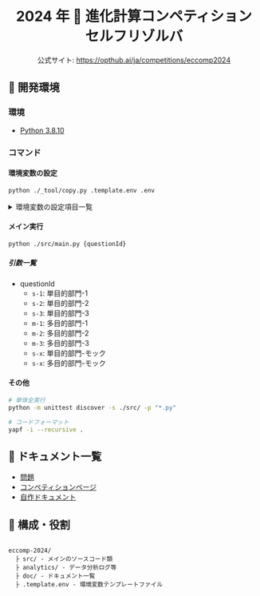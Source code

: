 <div align="center">

# 2024 年 🧭 進化計算コンペティション <br/> セルフリゾルバ

公式サイト: https://opthub.ai/ja/competitions/eccomp2024

</div>

## 🔧 開発環境

### 環境

- [Python 3.8.10](https://www.python.org/downloads/release/python-3810/)

### コマンド

#### 環境変数の設定

```bash
python ./_tool/copy.py .template.env .env
```

<details>

<summary>環境変数の設定項目一覧</summary>

|           変数名           |          概要           |                           関連リンク                            |
| :------------------------: | :---------------------: | :-------------------------------------------------------------: |
|       ECCOMP_API_KEY       |   OPTHUB の API キー    |                                                                 |
| SINGLE_OBJECTIVE_1_API_KEY | 単目的部門１の API キー | https://opthub.ai/ja/competitions/eccomp2024/single-objective-1 |
| SINGLE_OBJECTIVE_2_API_KEY | 単目的部門２の API キー | https://opthub.ai/ja/competitions/eccomp2024/single-objective-2 |
| SINGLE_OBJECTIVE_3_API_KEY | 単目的部門３の API キー | https://opthub.ai/ja/competitions/eccomp2024/single-objective-3 |
| MULTI_OBJECTIVE_1_API_KEY  | 多目的部門１の API キー | https://opthub.ai/ja/competitions/eccomp2024/multi-objective-1  |
| MULTI_OBJECTIVE_2_API_KEY  | 多目的部門２の API キー | https://opthub.ai/ja/competitions/eccomp2024/multi-objective-2  |
| MULTI_OBJECTIVE_3_API_KEY  | 多目的部門３の API キー | https://opthub.ai/ja/competitions/eccomp2024/multi-objective-3  |

</details>

#### メイン実行

```bash
python ./src/main.py {questionId}
```

##### 引数一覧

- questionId
  - `s-1`: 単目的部門-1
  - `s-2`: 単目的部門-2
  - `s-3`: 単目的部門-3
  - `m-1`: 多目的部門-1
  - `m-2`: 多目的部門-2
  - `m-3`: 多目的部門-3
  - `s-x`: 単目的部門-モック
  - `s-x`: 多目的部門-モック

#### その他

```bash
# 単体全実行
python -m unittest discover -s ./src/ -p "*.py"

# コードフォーマット
yapf -i --recursive .
```

## 📕 ドキュメント一覧

- [問題](https://opthub.ai/ja/problems/number-place)
- [コンペティションページ](https://opthub.ai/ja/competitions/eccomp2024)
- [自作ドキュメント](./doc)

## 🌲 構成・役割

```

eccomp-2024/
  ├ src/ - メインのソースコード類
  ├ analytics/ - データ分析ログ等
  ├ doc/ - ドキュメント一覧
  ├ .template.env - 環境変数テンプレートファイル

```
